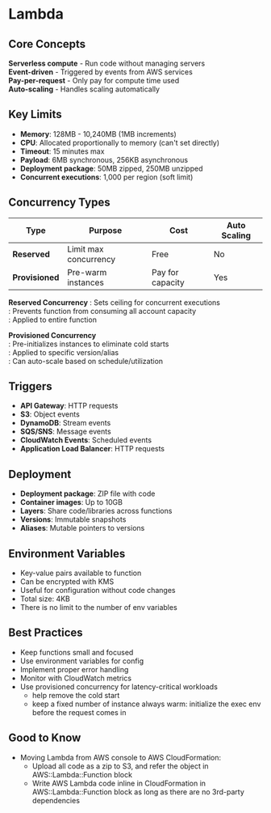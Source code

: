 # Lambda

## Core Concepts

**Serverless compute** - Run code without managing servers  
**Event-driven** - Triggered by events from AWS services  
**Pay-per-request** - Only pay for compute time used  
**Auto-scaling** - Handles scaling automatically

## Key Limits

- **Memory**: 128MB - 10,240MB (1MB increments)
- **CPU**: Allocated proportionally to memory (can't set directly)
- **Timeout**: 15 minutes max
- **Payload**: 6MB synchronous, 256KB asynchronous
- **Deployment package**: 50MB zipped, 250MB unzipped
- **Concurrent executions**: 1,000 per region (soft limit)

## Concurrency Types

| Type            | Purpose               | Cost             | Auto Scaling |
| --------------- | --------------------- | ---------------- | ------------ |
| **Reserved**    | Limit max concurrency | Free             | No           |
| **Provisioned** | Pre-warm instances    | Pay for capacity | Yes          |

**Reserved Concurrency**
: Sets ceiling for concurrent executions  
: Prevents function from consuming all account capacity  
: Applied to entire function

**Provisioned Concurrency**  
: Pre-initializes instances to eliminate cold starts  
: Applied to specific version/alias  
: Can auto-scale based on schedule/utilization

## Triggers

- **API Gateway**: HTTP requests
- **S3**: Object events
- **DynamoDB**: Stream events
- **SQS/SNS**: Message events
- **CloudWatch Events**: Scheduled events
- **Application Load Balancer**: HTTP requests

## Deployment

- **Deployment package**: ZIP file with code
- **Container images**: Up to 10GB
- **Layers**: Share code/libraries across functions
- **Versions**: Immutable snapshots
- **Aliases**: Mutable pointers to versions

## Environment Variables

- Key-value pairs available to function
- Can be encrypted with KMS
- Useful for configuration without code changes
- Total size: 4KB
- There is no limit to the number of env variables

## Best Practices

- Keep functions small and focused
- Use environment variables for config
- Implement proper error handling
- Monitor with CloudWatch metrics
- Use provisioned concurrency for latency-critical workloads
    - help remove the cold start 
    - keep a fixed number of instance always warm: initialize the exec env before the request comes in

## Good to Know

- Moving Lambda from AWS console to AWS CloudFormation:
  - Upload all code as a zip to S3, and refer the object in AWS::Lambda::Function block
  - Write AWS Lambda code inline in CloudFormation in AWS::Lambda::Function block as long as there are no 3rd-party dependencies
